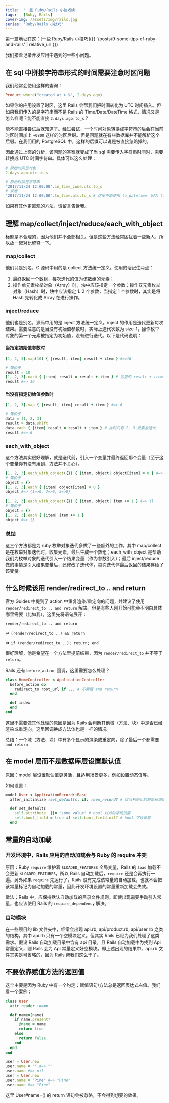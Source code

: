```yaml
---
title:  '一些 Ruby/Rails 小技巧续'
tags:   [Ruby, Rails]
cover-img: /assets/img/rails.jpg
series: 'Ruby/Rails 小技巧'
---
```


第一篇地址在这：[一些 Ruby/Rails 小技巧]({{ '/posts/9-some-tips-of-ruby-and-rails' | relative_url }})

我们接着记录开发应用中遇到的一些小问题。

## 在 sql 中拼接字符串形式的时间需要注意时区问题

我们经常会使用这样的查询：

```ruby
Product.where("created_at > %", 2.days.ago)
```

如果你的应用设置了时区，这里 Rails 会帮我们把时间转化为 UTC 时间插入。但如果我们传入的是字符串而不是 Rails 的 Time/Date/DateTime 格式，情况又是怎么样呢？能不能直接 `2.days.ago.to_s` ?

能不能直接尝试后就知道了。经过尝试，一个时间对象转换成字符串的后会在当前时区时间加上 `+0800` 这样的时区后缀。但是问题就在有些数据库并不能解析这个后缀。在我们用的 PostgreSQL 中，这样的后缀可以说是被直接忽略掉的。

因此通过上面的分析，该问题的答案就变成了当 sql 需要传入字符串时间时，需要转换成 UTC 时间字符串。具体可以这么处理：

```ruby
# 原始时间是对象
2.days.ago.utc.to_s

# 原始时间是字符串
"2017/11/24 12:00:00".in_time_zone.utc.to_s
# 或者
"2017/11/24 12:00:00".to_time.utc.to_s # 这里不能使用 to_datetime，因为 to_time 比 to_datetime 多支持一个时区参数，并且该参数默认值为 :local , 符合我们需求
```

如果有其他更直观的方法，请留言告诉我。

## 理解 map/collect/inject/reduce/each_with_object

标题是不合理的，因为他们并不全部相关。但是这些方法经常困扰着一些新人，所以放一起对比解释一下。

### map/collect

他们只是别名，C 源码中用的是 collect 方法统一定义。使用的话记住两点：

1. 最终返回一个数组，每次迭代的值为该数组的元素；
2. 操作单元素枚举对象（Array）时，块中应该指定一个参数；操作双元素枚举对象（Hash）时，块中应该指定 1..2 个参数，当指定 1 个参数时，其实是将 Hash 先转化成 Array 在进行操作。

### inject/reduce

他们也是别名，源码中用的是 inject 方法统一定义。inject 的作用是迭代更新每次结果。需要注意的是当没有初始值参数时，实际上迭代次数为 size-1，操作枚举对象的第一个元素被指定为初始值，没有进行迭代。以下是代码说明：

#### 当指定初始值参数时

```ruby
[1, 2, 3].map(10) { |result, item| result + item } #=>16

# 等价于
result = 10
[1, 2, 3].each { |item| result = result + item } # 这里的 result + item 表达式与 map 中迭代的表达式一致
result #=> 16
```

#### 当没有指定初始值参数时

```ruby
[1, 2, 3].map { |result, item| result + item } #=> 6

# 等价于
data = [1, 2, 3]
result = data.shift
data.each { |item| result = result + item } # 此时只有 2, 3 元素被迭代
result #=> 6
```

### each_with_object

这个方法其实很好理解，就是迭代前，引入一个变量并最终返回那个变量（至于这个变量你有没有用到，方法并不关心）。

```ruby
[1, 2, 3].each_with_object({}) { |item, object| object[item] = 0 } #=> {1=>0, 2=>0, 3=>0}
# 等价于
object = {}
[1, 2, 3].each { |item| object[item] = 0 }
object #=> {1=>0, 2=>0, 3=>0}

[1, 2, 3].each_with_object({}) { |item, object| item += 1 } #=> {}
# 等价于
object = {}
[1, 2, 3].each { |item| item += 1 }
object #=> {}
```

### 总结

这三个方法都是为 ruby 枚举对象迭代多做了一些额外的工作，其中 map/collect 是在枚举对象迭代时，收集元素，最后生成一个数组；each_with_object 是帮助我们为枚举对象的迭代引入一个结果变量（作为参数引入）；最后 inject/reduce 做的事情是引入结果变量后，还修改了迭代体，每次迭代体最后返回的结果存给了该变量。

## 什么时候该用 render/redirect_to .. and return

官方 Guides 中提到了 action 中重复渲染/重定向的问题，并建议了使用 `render/redirect_to .. and return` 解决。但是有些人刚开始可能会不明白具体哪里需要（比如我），这里先将语句展开：

`render/redirect_to .. and return`

=> `(render/redirect_to ..) && return`

=> `if (render/redirect_to ..); return; end`

很好理解，他是希望在一个方法里提前结束，因为 `render/redirect_to` 并不等于 `return`。

Rails 还有 `before_action` 回调，这里需要怎么处理？

```ruby
class HomeController < ApplicationController
  before_action do
    redirect_to root_url if ... # 不需要 and return
  end

  def index
  end
end
```

这里不需要做其他处理的原因是因为 Rails 会判断其他域（方法、块）中是否已经渲染或重定向，这里回调换成方法体也是一样的情况。

总结：一个域（方法、块）中有多个显示的渲染或重定向，除了最后一个都需要 `and return`

## 在 model 层而不是数据库层设置默认值

原因：model 层设置默认值更灵活，且适用场景更多，例如设置动态值等。

如何设置：

```ruby
model User < ApplicationRecord::Base
  after_initialize :set_defaults, if: :new_record? # 仅当初始化的是新纪录的时候设置默认值

  def set_defaults
    self.attribute  ||= 'some value' # bool 以外的字段设置
    self.bool_field = true if self.bool_field.nil? # bool 字段设置
  end
```

## 常量的自动加载

### 开发环境中，Rails 应用的自动加载会与 Ruby 的 require 冲突

原因：Ruby `require` 维护着 `$LOADED_FEATURES` 全局变量，Rails 的 `load` 加载不会更新 `$LOADED_FEATURES`，所以 Rails 自动加载后，`require` 还是会再执行一遍。另外如果 `require` 先运行了，Rails 没有完成该常量的自动加载，也就不会把该常量标记为自动加载的常量，因此开发环境设置的常量重新加载会失效。

做法：Rails 中，应保持默认自动加载的目录文件规则。即使出现需要手动引入常量，也应该使用 Rails 的 `require_dependency` 解决。

### 自动模块

在一些项目的 lib 文件夹中，经常会出现 api.rb, api/product.rb, api/user.rb 之类的结构，其中 api.rb 只有一个空模块定义。但其实 Rails 已经为我们处理了这类需求。假设 Rails 自动加载目录中含有 api 目录，且 Rails 自动加载中为找到 Api 常量定义，则 Rails 会为 Api 常量定义好空模块。即上述出现的结果中，api.rb 文件其实是可省略的，因为 Rails 帮我们这么干了。

## 不要依靠赋值方法的返回值

这个主要是因为 Ruby 中有一个约定：赋值语句/方法总是返回表达式右值。我们看一个案例：

```ruby
class User
  attr_reader :name

  def name=(name)
    if name.present?
      @name = name
      return true
    else
      return false
    end
  end
end

user = User.new
user.name = "" #=> ""
user.name #=> nil
user = User.new
user.name = "Pine" #=> "Pine"
user.name #=> "Pine"
```

这里 User#name=() 的 return 语句会被忽略，不会得到想要的效果。
